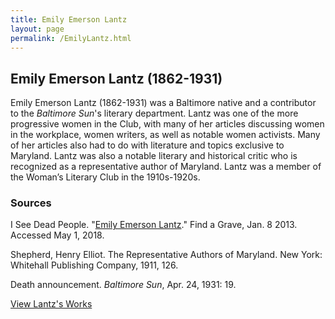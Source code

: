 ```yaml
---
title: Emily Emerson Lantz
layout: page
permalink: /EmilyLantz.html
---
```


## Emily Emerson Lantz (1862-1931)

Emily Emerson Lantz (1862-1931) was a Baltimore native and a contributor to the *Baltimore Sun*'s literary department. Lantz was one of the more progressive women in the Club, with many of her articles discussing women in the workplace, women writers, as well as notable women activists. Many of her articles also had to do with literature and topics exclusive to Maryland. Lantz was also a notable literary and historical critic who is recognized as a representative author of Maryland. Lantz was a member of the Woman’s Literary Club in the 1910s-1920s.

### Sources
I See Dead People. "[Emily Emerson Lantz](https://www.findagrave.com/memorial/103287650/emily-emerson-lantz)." Find a Grave, Jan. 8 2013. Accessed May 1, 2018.

Shepherd, Henry Elliot. The Representative Authors of Maryland. New York: Whitehall Publishing Company, 1911, 126.

Death announcement. *Baltimore Sun*, Apr. 24, 1931: 19.

[View Lantz's Works](https://wlcb.github.io/archive/browse.html#lantz)
